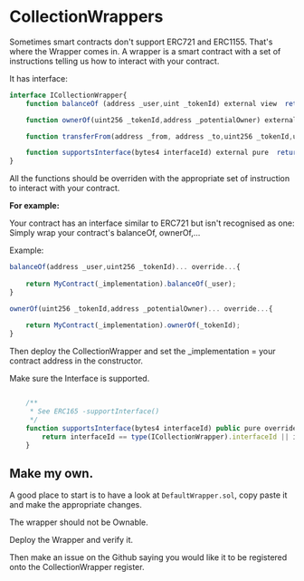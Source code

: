 # CollectionWrappers

Sometimes smart contracts don't support ERC721 and ERC1155.
That's where the Wrapper comes in. A wrapper is a smart contract with a set of instructions telling us how to interact with your contract.

It has interface:
```js
interface ICollectionWrapper{
    function balanceOf (address _user,uint _tokenId) external view  returns (uint256);

    function ownerOf(uint256 _tokenId,address _potentialOwner) external view  returns (address);

    function transferFrom(address _from, address _to,uint256 _tokenId,uint256 _quantity) external view returns (bool);

    function supportsInterface(bytes4 interfaceId) external pure  returns (bool);
}
```

All the functions should be overriden with the appropriate set of instruction to interact with your contract.

**For example:**

Your contract has an interface similar to ERC721 but isn't recognised as one:
Simply wrap your contract's balanceOf, ownerOf,... 

Example:

```js
balanceOf(address _user,uint256 _tokenId)... override...{
    
    return MyContract(_implementation).balanceOf(_user);
}

ownerOf(uint256 _tokenId,address _potentialOwner)... override...{
    
    return MyContract(_implementation).ownerOf(_tokenId);
}
```

Then deploy the CollectionWrapper and set the _implementation = your contract address in the constructor.

Make sure the Interface is supported.

```js

    /**
     * See ERC165 -supportInterface()
     */
    function supportsInterface(bytes4 interfaceId) public pure override returns (bool) {
        return interfaceId == type(ICollectionWrapper).interfaceId || interfaceId == type(IERC165).interfaceId;
    }
```

## Make my own.
A good place to start is to have a look at `DefaultWrapper.sol`, copy paste it and make the appropriate changes.

The wrapper should not be Ownable.

Deploy the Wrapper and verify it.

Then make an issue on the Github saying you would like it to be registered onto the CollectionWrapper register.